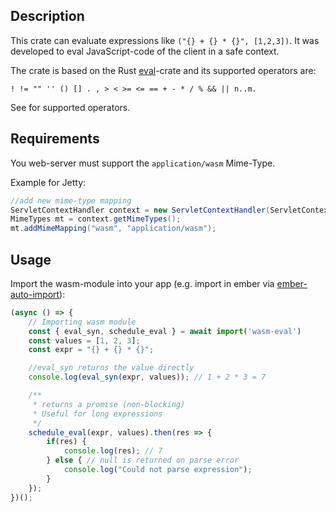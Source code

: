## Description
This crate can evaluate expressions like `("{} + {} * {}", [1,2,3])`. It was developed to eval JavaScript-code of the client in a safe context.

The crate is based on the Rust [eval](https://docs.rs/eval)-crate and its supported 
operators are:

 `! != "" '' () [] . , > < >= <= == + - * / % && || n..m.`

 See for supported operators.
## Requirements
You web-server must support the `application/wasm` Mime-Type.

Example for Jetty:
```java
//add new mime-type mapping
ServletContextHandler context = new ServletContextHandler(ServletContextHandler.SESSIONS);
MimeTypes mt = context.getMimeTypes();
mt.addMimeMapping("wasm", "application/wasm");
```

## Usage
Import the wasm-module into your app (e.g. import in ember via [ember-auto-import](https://github.com/ef4/ember-auto-import)):
```javascript
(async () => {
    // Importing wasm module
    const { eval_syn, schedule_eval } = await import('wasm-eval')
    const values = [1, 2, 3];
    const expr = "{} + {} * {}";

    //eval_syn returns the value directly
    console.log(eval_syn(expr, values)); // 1 + 2 * 3 = 7

    /**
     * returns a promise (non-blocking) 
     * Useful for long expressions
     */
    schedule_eval(expr, values).then(res => {
        if(res) {
            console.log(res); // 7
        } else { // null is returned on parse error
            console.log("Could not parse expression");
        }
    });
})();
```